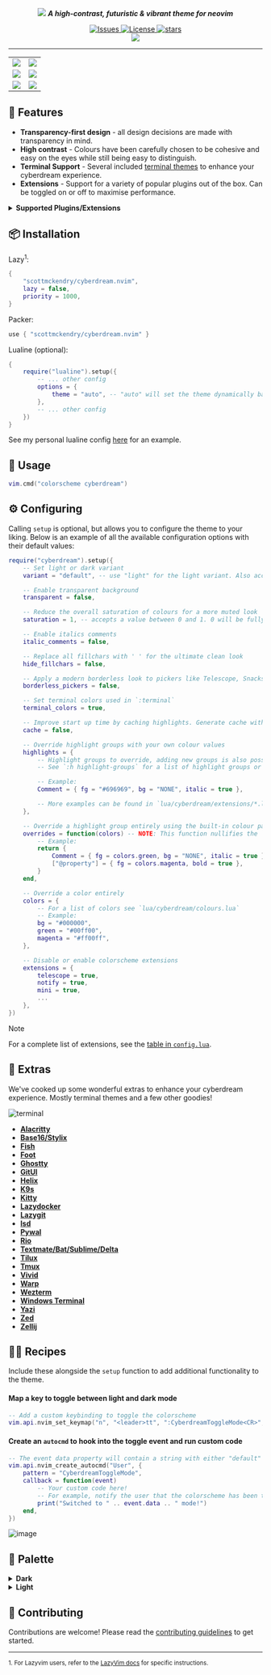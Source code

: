 <p align="center">
    <img src="https://github.com/scottmckendry/cyberdream.nvim/assets/39483124/e758f47a-32eb-4eac-a008-eb59272badef">
    <b><i>A high-contrast, futuristic & vibrant theme for neovim</i></b>
</p>

<p align="center">
    <a href="https://github.com/scottmckendry/cyberdream.nvim/issues">
        <img alt="Issues" src="https://img.shields.io/github/issues/scottmckendry/cyberdream.nvim?style=for-the-badge&logo=github&color=%23ffbd5e">
    </a>
    <a href="https://github.com/scottmckendry/cyberdream.nvim/blob/main/LICENSE">
        <img alt="License" src="https://img.shields.io/github/license/scottmckendry/cyberdream.nvim?style=for-the-badge&logo=github&color=%235ef1ff">
    </a>
    <a href="https://github.com/scottmckendry/cyberdream.nvim/stars">
        <img alt="stars" src="https://img.shields.io/github/stars/scottmckendry/cyberdream.nvim?style=for-the-badge&logo=github&color=%23bd5eff">
    </a>
    <br>
    <a href="https://dotfyle.com/plugins/scottmckendry/cyberdream.nvim">
        <img src="https://dotfyle.com/plugins/scottmckendry/cyberdream.nvim/shield?style=for-the-badge" />
    </a>
</p>

<hr>

<table align="center">
    <tr>
        <td>
            <img src="https://github.com/scottmckendry/cyberdream.nvim/assets/39483124/f9dc6523-f458-48df-8837-09d5c131a5c7">
        </td>
        <td>
            <img src="https://github.com/scottmckendry/cyberdream.nvim/assets/39483124/0a0595a9-4d4d-4fc3-9bb3-dab2eb3b3e04"
        </td>
    </tr>
    <tr>
        <td>
            <img src="https://github.com/scottmckendry/cyberdream.nvim/assets/39483124/ac6f5b6e-458b-4087-bbe3-745c1033cfb0"
        </td>
        <td>
            <img src="https://github.com/scottmckendry/cyberdream.nvim/assets/39483124/e7721a7d-26a9-4bcb-b72b-18c44defd7c6"
        </td>
    </tr>
    <tr>
        <td>
            <img src="https://github.com/scottmckendry/cyberdream.nvim/assets/39483124/18c40e4c-e1f7-40c6-be82-f82c011338bd"
        </td>
        <td>
            <img src="https://github.com/scottmckendry/cyberdream.nvim/assets/39483124/80def4be-476e-4f1d-9e2a-cd141264fecd"
        </td>
    </tr>
</table>

## 🚀 Features

- **Transparency-first design** - all design decisions are made with transparency in mind.
- **High contrast** - Colours have been carefully chosen to be cohesive and easy on the eyes while still being easy to distinguish.
- **Terminal Support** - Several included [terminal themes](#-extras) to enhance your cyberdream experience.
- **Extensions** - Support for a variety of popular plugins out of the box. Can be toggled on or off to maximise performance.

<details>
    <summary><b>Supported Plugins/Extensions</b></summary>

| Plugin                                                                                | Highlights                                                             |
| ------------------------------------------------------------------------------------- | ---------------------------------------------------------------------- |
| [alpha-nvim](https://github.com/goolord/alpha-nvim)                                   | [alpha](lua/cyberdream/extensions/alpha.lua)                           |
| [blink.cmp](https://github.com/Saghen/blink.cmp)                                      | [blinkcmp](lua/cyberdream/extensions/blinkcmp.lua)                     |
| [dashboard-nvim](https://github.com/nvimdev/dashboard-nvim)                           | [dashboard](lua/cyberdream/extensions/dashboard.lua)                   |
| [fzf-lua](https://github.com/ibhagwan/fzf-lua)                                        | [fzflua](lua/cyberdream/extensions/fzflua.lua)                         |
| [gitsigns.nvim](https://github.com/lewis6991/gitsigns.nvim)                           | [gitsigns](lua/cyberdream/extensions/gitsigns.lua)                     |
| [gitpad.nvim](https://github.com/yujinyuz/gitpad.nvim)                                | [gitpad](lua/cyberdream/extensions/gitpad.lua)                         |
| [grapple.nvim](https://github.com/cbochs/grapple.nvim)                                | [grapple](lua/cyberdream/extensions/grapple.lua)                       |
| [grug-far.nvim](https://github.com/MagicDuck/grug-far.nvim)                           | [grugfar](lua/cyberdream/extensions/grugfar.lua)                       |
| [heirline-components.nvim](https://github.com/Zeioth/heirline-components.nvim)        | [heirline](lua/cyberdream/extensions/heirline.lua)                     |
| [helpview.nvim](https://github.com/OXY2DEV/helpview.nvim)                             | [helpview](lua/cyberdream/extensions/helpview.lua)                     |
| [hop.nvim](https://github.com/phaazon/hop.nvim)                                       | [hop](lua/cyberdream/extensions/hop.lua)                               |
| [indent-blankline.nvim](https://github.com/lukas-reineke/indent-blankline.nvim)       | [indentblankline](lua/cyberdream/extensions/indentblankline.lua)       |
| [kubectl.nvim](https://github.com/ramilito/kubectl.nvim)                              | [kubectl](lua/cyberdream/extensions/kubectl.lua)                       |
| [lazy.nvim](https://github.com/folke/lazy.nvim)                                       | [lazy](lua/cyberdream/extensions/lazy.lua)                             |
| [leap.nvim](https://github.com/ggandor/leap.nvim)                                     | [leap](lua/cyberdream/extensions/leap.lua)                             |
| [lualine.nvim](https://github.com/nvim-lualine/lualine.nvim)                          | [lualine](lua/cyberdream/extensions/lualine.lua)                       |
| [markview.nvim](https://github.com/OXY2DEV/markview.nvim)                             | [markview](lua/cyberdream/extensions/markview.lua)                     |
| [mini.nvim](https://github.com/echasnovski/mini.nvim)                                 | [mini](lua/cyberdream/extensions/mini.lua)                             |
| [noice.nvim](https://github.com/folke/noice.nvim)                                     | [noice](lua/cyberdream/extensions/noice.lua)                           |
| [nvim-cmp](https://github.com/hrsh7th/nvim-cmp)                                       | [cmp](lua/cyberdream/extensions/cmp.lua)                               |
| [nvim-notify](https://github.com/rcarriga/nvim-notify)                                | [notify](lua/cyberdream/extensions/notify.lua)                         |
| [nvim-treesitter](https://github.com/nvim-treesitter/nvim-treesitter)                 | [treesitter](lua/cyberdream/extensions/treesitter.lua)                 |
| [nvim-treesitter-context](https://github.com/nvim-treesitter/nvim-treesitter-context) | [treesittercontext](lua/cyberdream/extensions/treesittercontext.lua)   |
| [rainbow-delimiters.nvim](https://github.com/HiPhish/rainbow-delimiters.nvim)         | [rainbow_delimiters](lua/cyberdream/extensions/rainbow_delimiters.lua) |
| [render-markdown.nvim](https://github.com/MeanderingProgrammer/render-markdown.nvim)  | [markdown](lua/cyberdream/extensions/markdown.lua)                     |
| [telescope.nvim](https://github.com/nvim-telescope/telescope.nvim)                    | [telescope](lua/cyberdream/extensions/telescope.lua)                   |
| [trouble.nvim](https://github.com/folke/trouble.nvim)                                 | [trouble](lua/cyberdream/extensions/trouble.lua)                       |
| [which-key.nvim](https://github.com/folke/which-key.nvim)                             | [whichkey](lua/cyberdream/extensions/whichkey.lua)                     |

</details>

## 📦 Installation

Lazy<sup>1</sup>:

```lua
{
    "scottmckendry/cyberdream.nvim",
    lazy = false,
    priority = 1000,
}
```

Packer:

```lua
use { "scottmckendry/cyberdream.nvim" }
```

Lualine (optional):

```lua
{
    require("lualine").setup({
        -- ... other config
        options = {
            theme = "auto", -- "auto" will set the theme dynamically based on the colorscheme
        },
        -- ... other config
    })
}
```

See my personal lualine config [here](https://github.com/scottmckendry/Windots/blob/main/nvim/lua/plugins/lualine.lua) for an example.

## 🚀 Usage

```lua
vim.cmd("colorscheme cyberdream")
```

## ⚙️ Configuring

Calling `setup` is optional, but allows you to configure the theme to your liking.
Below is an example of all the available configuration options with their default values:

```lua
require("cyberdream").setup({
    -- Set light or dark variant
    variant = "default", -- use "light" for the light variant. Also accepts "auto" to set dark or light colors based on the current value of `vim.o.background`

    -- Enable transparent background
    transparent = false,

    -- Reduce the overall saturation of colours for a more muted look
    saturation = 1, -- accepts a value between 0 and 1. 0 will be fully desaturated (greyscale) and 1 will be the full color (default)

    -- Enable italics comments
    italic_comments = false,

    -- Replace all fillchars with ' ' for the ultimate clean look
    hide_fillchars = false,

    -- Apply a modern borderless look to pickers like Telescope, Snacks Picker & Fzf-Lua
    borderless_pickers = false,

    -- Set terminal colors used in `:terminal`
    terminal_colors = true,

    -- Improve start up time by caching highlights. Generate cache with :CyberdreamBuildCache and clear with :CyberdreamClearCache
    cache = false,

    -- Override highlight groups with your own colour values
    highlights = {
        -- Highlight groups to override, adding new groups is also possible
        -- See `:h highlight-groups` for a list of highlight groups or run `:hi` to see all groups and their current values

        -- Example:
        Comment = { fg = "#696969", bg = "NONE", italic = true },

        -- More examples can be found in `lua/cyberdream/extensions/*.lua`
    },

    -- Override a highlight group entirely using the built-in colour palette
    overrides = function(colors) -- NOTE: This function nullifies the `highlights` option
        -- Example:
        return {
            Comment = { fg = colors.green, bg = "NONE", italic = true },
            ["@property"] = { fg = colors.magenta, bold = true },
        }
    end,

    -- Override a color entirely
    colors = {
        -- For a list of colors see `lua/cyberdream/colours.lua`
        -- Example:
        bg = "#000000",
        green = "#00ff00",
        magenta = "#ff00ff",
    },

    -- Disable or enable colorscheme extensions
    extensions = {
        telescope = true,
        notify = true,
        mini = true,
        ...
    },
})
```

> [!NOTE]
> For a complete list of extensions, see the [table in `config.lua`](lua/cyberdream/config.lua).

## 🎁 Extras

We've cooked up some wonderful extras to enhance your cyberdream experience. Mostly terminal themes and a few other goodies!

![terminal](https://github.com/scottmckendry/cyberdream.nvim/assets/39483124/b6727dd0-cd45-4f6c-94cd-92fb0dadcfae)

- **[Alacritty](extras/alacritty/)**
- **[Base16/Stylix](extras/base16/)**
- **[Fish](extras/fish/)**
- **[Foot](extras/foot/)**
- **[Ghostty](extras/ghostty/)**
- **[GitUI](extras/gitui/)**
- **[Helix](extras/helix/)**
- **[K9s](extras/k9s/)**
- **[Kitty](extras/kitty/)**
- **[Lazydocker](extras/lazydocker/)**
- **[Lazygit](extras/lazygit/)**
- **[lsd](extras/lsd/)**
- **[Pywal](extras/pywal/)**
- **[Rio](extras/rio/)**
- **[Textmate/Bat/Sublime/Delta](extras/textmate/)**
- **[Tilux](extras/tilux/)**
- **[Tmux](extras/tmux/)**
- **[Vivid](extras/vivid/)**
- **[Warp](extras/warp/)**
- **[Wezterm](extras/wezterm/)**
- **[Windows Terminal](extras/windowsterminal/)**
- **[Yazi](extras/yazi/)**
- **[Zed](extras/zed/)**
- **[Zellij](extras/zellij/)**

## 🧑‍🍳 Recipes

Include these alongside the `setup` function to add additional functionality to the theme.

#### Map a key to toggle between light and dark mode

```lua
-- Add a custom keybinding to toggle the colorscheme
vim.api.nvim_set_keymap("n", "<leader>tt", ":CyberdreamToggleMode<CR>", { noremap = true, silent = true })
```

#### Create an `autocmd` to hook into the toggle event and run custom code

```lua
-- The event data property will contain a string with either "default" or "light" respectively
vim.api.nvim_create_autocmd("User", {
    pattern = "CyberdreamToggleMode",
    callback = function(event)
        -- Your custom code here!
        -- For example, notify the user that the colorscheme has been toggled
        print("Switched to " .. event.data .. " mode!")
    end,
})
```

![image](https://github.com/scottmckendry/cyberdream.nvim/assets/39483124/c0188d60-d62b-4a15-965d-a19757c484e6)

## 🎨 Palette

<details>
<summary><b>Dark</b></summary>

| 🖌                                                        | Hex       | Color        |
| --------------------------------------------------------- | --------- | ------------ |
| ![#16181a](https://place-hold.it/15/16181a/16181a?text=+) | `#16181a` | bg           |
| ![#1e2124](https://place-hold.it/15/1e2124/1e2124?text=+) | `#1e2124` | bg_alt       |
| ![#3c4048](https://place-hold.it/15/3c4048/3c4048?text=+) | `#3c4048` | bg_highlight |
| ![#ffffff](https://place-hold.it/15/ffffff/ffffff?text=+) | `#ffffff` | fg           |
| ![#7b8496](https://place-hold.it/15/7b8496/7b8496?text=+) | `#7b8496` | grey         |
| ![#5ea1ff](https://place-hold.it/15/5ea1ff/5ea1ff?text=+) | `#5ea1ff` | blue         |
| ![#5eff6c](https://place-hold.it/15/5eff6c/5eff6c?text=+) | `#5eff6c` | green        |
| ![#5ef1ff](https://place-hold.it/15/5ef1ff/5ef1ff?text=+) | `#5ef1ff` | cyan         |
| ![#ff6e5e](https://place-hold.it/15/ff6e5e/ff6e5e?text=+) | `#ff6e5e` | red          |
| ![#f1ff5e](https://place-hold.it/15/f1ff5e/f1ff5e?text=+) | `#f1ff5e` | yellow       |
| ![#ff5ef1](https://place-hold.it/15/ff5ef1/ff5ef1?text=+) | `#ff5ef1` | magenta      |
| ![#ff5ea0](https://place-hold.it/15/ff5ea0/ff5ea0?text=+) | `#ff5ea0` | pink         |
| ![#ffbd5e](https://place-hold.it/15/ffbd5e/ffbd5e?text=+) | `#ffbd5e` | orange       |
| ![#bd5eff](https://place-hold.it/15/bd5eff/bd5eff?text=+) | `#bd5eff` | purple       |

</details>

<details>
<summary><b>Light</b></summary>

| 🖌                                                        | Hex       | Color        |
| --------------------------------------------------------- | --------- | ------------ |
| ![#ffffff](https://place-hold.it/15/ffffff/ffffff?text=+) | `#ffffff` | bg           |
| ![#eaeaea](https://place-hold.it/15/eaeaea/eaeaea?text=+) | `#eaeaea` | bg_alt       |
| ![#acacac](https://place-hold.it/15/acacac/acacac?text=+) | `#acacac` | bg_highlight |
| ![#16181a](https://place-hold.it/15/16181a/16181a?text=+) | `#16181a` | fg           |
| ![#7b8496](https://place-hold.it/15/7b8496/7b8496?text=+) | `#7b8496` | grey         |
| ![#0057d1](https://place-hold.it/15/0057d1/0057d1?text=+) | `#0057d1` | blue         |
| ![#008b0c](https://place-hold.it/15/008b0c/008b0c?text=+) | `#008b0c` | green        |
| ![#008c99](https://place-hold.it/15/008c99/008c99?text=+) | `#008c99` | cyan         |
| ![#d11500](https://place-hold.it/15/d11500/d11500?text=+) | `#d11500` | red          |
| ![#997b00](https://place-hold.it/15/997b00/997b00?text=+) | `#997b00` | yellow       |
| ![#d100bf](https://place-hold.it/15/d100bf/d100bf?text=+) | `#d100bf` | magenta      |
| ![#f40064](https://place-hold.it/15/f40064/f40064?text=+) | `#f40064` | pink         |
| ![#d17c00](https://place-hold.it/15/d17c00/d17c00?text=+) | `#d17c00` | orange       |
| ![#a018ff](https://place-hold.it/15/a018ff/a018ff?text=+) | `#a018ff` | purple       |

</details>

## 🤝 Contributing

Contributions are welcome! Please read the [contributing guidelines](CONTRIBUTING.md) to get started.

<hr>

<sub>1. For Lazyvim users, refer to the [LazyVim docs](http://www.lazyvim.org/plugins/colorscheme) for specific instructions.</sub>

